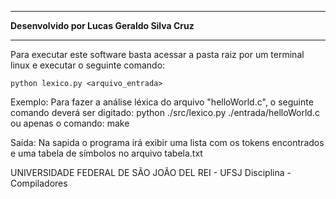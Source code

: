 *********************************************
**Desenvolvido por Lucas Geraldo Silva Cruz**
*********************************************

Para executar este software basta acessar a pasta raiz por um terminal linux 
e executar o seguinte comando:

	python lexico.py <arquivo_entrada>

Exemplo:
	Para fazer a análise léxica do arquivo "helloWorld.c", o seguinte
	comando deverá ser digitado:
		python ./src/lexico.py ./entrada/helloWorld.c
	ou apenas o comando:
		make

Saída:
	Na sapida o programa irá exibir uma lista com os tokens encontrados e uma tabela
	de símbolos no arquivo tabela.txt


UNIVERSIDADE FEDERAL DE SÃO JOÃO DEL REI - UFSJ
	Disciplina - Compiladores
